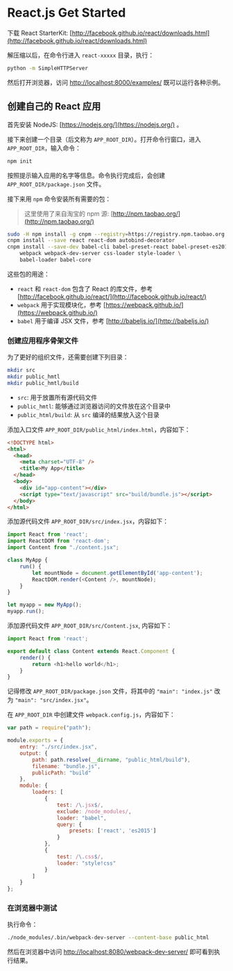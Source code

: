 # React.js Get Started

下载 React StarterKit: [http://facebook.github.io/react/downloads.html](http://facebook.github.io/react/downloads.html)

解压缩以后，在命令行进入 `react-xxxxx` 目录，执行：

```bash
python -m SimpleHTTPServer
```

然后打开浏览器，访问 [http://localhost:8000/examples/](http://localhost:8000/examples/) 既可以运行各种示例。


## 创建自己的 React 应用

首先安装 NodeJS: [https://nodejs.org/](https://nodejs.org/) 。

接下来创建一个目录（后文称为 `APP_ROOT_DIR`）。打开命令行窗口，进入 `APP_ROOT_DIR`，输入命令：

```bash
npm init
```

按照提示输入应用的名字等信息。命令执行完成后，会创建 `APP_ROOT_DIR/package.json` 文件。

接下来用 `npm` 命令安装所有需要的包：

> 这里使用了来自淘宝的 npm 源: [http://npm.taobao.org/](http://npm.taobao.org/)

```bash
sudo -H npm install -g cnpm --registry=https://registry.npm.taobao.org
cnpm install --save react react-dom autobind-decorator
cnpm install --save-dev babel-cli babel-preset-react babel-preset-es2015 \
    webpack webpack-dev-server css-loader style-loader \
    babel-loader babel-core
```

这些包的用途：

-   `react` 和 `react-dom` 包含了 React 的库文件，参考 [http://facebook.github.io/react/](http://facebook.github.io/react/)
-   `webpack` 用于实现模块化，参考 [https://webpack.github.io/](https://webpack.github.io/)
-   `babel` 用于编译 JSX 文件，参考 [http://babeljs.io/](http://babeljs.io/)


### 创建应用程序骨架文件

为了更好的组织文件，还需要创建下列目录：

```bash
mkdir src
mkdir public_hmtl
mkdir public_hmtl/build
```

-   `src`: 用于放置所有源代码文件
-   `public_hmtl`: 能够通过浏览器访问的文件放在这个目录中
-   `public_html/build`: 从 `src` 编译的结果放入这个目录

添加入口文件 `APP_ROOT_DIR/public_html/index.html`，内容如下：

```html
<!DOCTYPE html>
<html>
  <head>
    <meta charset="UTF-8" />
    <title>My App</title>
  </head>
  <body>
    <div id="app-content"></div>
    <script type="text/javascript" src="build/bundle.js"></script>
  </body>
</html>
```

添加源代码文件 `APP_ROOT_DIR/src/index.jsx`，内容如下：

```javascript
import React from 'react';
import ReactDOM from 'react-dom';
import Content from "./content.jsx";

class MyApp {
    run() {
        let mountNode = document.getElementById('app-content');
        ReactDOM.render(<Content />, mountNode);
    }
}

let myapp = new MyApp();
myapp.run();
```

添加源代码文件 `APP_ROOT_DIR/src/Content.jsx`, 内容如下：

```javascript
import React from 'react';

export default class Content extends React.Component {
    render() {
        return <h1>hello world</h1>;
    }
}
```

记得修改 `APP_ROOT_DIR/package.json` 文件，将其中的 `"main": "index.js"` 改为 `"main": "src/index.jsx"`。

在 `APP_ROOT_DIR` 中创建文件 `webpack.config.js`，内容如下：

```javascript
var path = require("path");

module.exports = {
    entry: "./src/index.jsx",
    output: {
        path: path.resolve(__dirname, "public_html/build"),
        filename: "bundle.js",
        publicPath: "build"
    },
    module: {
        loaders: [
            {
                test: /\.jsx$/,
                exclude: /node_modules/,
                loader: "babel",
                query: {
                    presets: ['react', 'es2015']
                }
            },
            {
                test: /\.css$/,
                loader: "style!css"
            }
        ]
    }
};
```

### 在浏览器中测试

执行命令：

```bash
./node_modules/.bin/webpack-dev-server --content-base public_html
```

然后在浏览器中访问 [http://localhost:8080/webpack-dev-server/](http://localhost:8080/webpack-dev-server/) 即可看到执行结果。



